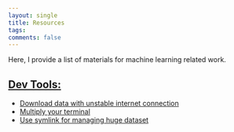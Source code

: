 ```yaml
---
layout: single
title: Resources
tags: 
comments: false
---
```


Here, I provide a list of materials for machine learning related work.


## [Dev Tools:](https://github.com/upengareri/fastai_part1/tree/master/tools)
* [Download data with unstable internet connection](https://github.com/upengareri/fastai_part1/blob/master/tools/curlwget_extension.md)
* [Multiply your terminal](https://github.com/upengareri/fastai_part1/blob/master/tools/basics_of_tmux.md)
* [Use symlink for managing huge dataset](https://github.com/upengareri/fastai_part1/blob/master/tools/symlink.md)


